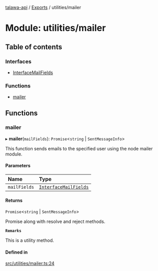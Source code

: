 [talawa-api](../README.md) / [Exports](../modules.md) / utilities/mailer

# Module: utilities/mailer

## Table of contents

### Interfaces

- [InterfaceMailFields](../interfaces/utilities_mailer.InterfaceMailFields.md)

### Functions

- [mailer](utilities_mailer.md#mailer)

## Functions

### mailer

▸ **mailer**(`mailFields`): `Promise`\<`string` \| `SentMessageInfo`\>

This function sends emails to the specified user using the node mailer module.

#### Parameters

| Name | Type |
| :------ | :------ |
| `mailFields` | [`InterfaceMailFields`](../interfaces/utilities_mailer.InterfaceMailFields.md) |

#### Returns

`Promise`\<`string` \| `SentMessageInfo`\>

Promise along with resolve and reject methods.

**`Remarks`**

This is a utility method.

#### Defined in

[src/utilities/mailer.ts:24](https://github.com/PalisadoesFoundation/talawa-api/blob/8707a9c/src/utilities/mailer.ts#L24)
